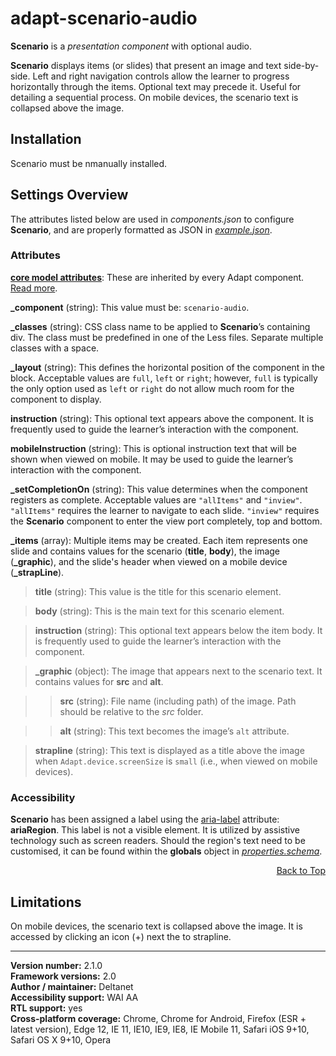 # adapt-scenario-audio  

**Scenario** is a *presentation component* with optional audio.

**Scenario** displays items (or slides) that present an image and text side-by-side. Left and right navigation controls allow the learner to progress horizontally through the items. Optional text may precede it. Useful for detailing a sequential process. On mobile devices, the scenario text is collapsed above the image.

## Installation

Scenario must be nmanually installed.

## Settings Overview

The attributes listed below are used in *components.json* to configure **Scenario**, and are properly formatted as JSON in [*example.json*](https://github.com/deltanet/adapt-scenario-audio/blob/master/example.json).

### Attributes

[**core model attributes**](https://github.com/adaptlearning/adapt_framework/wiki/Core-model-attributes): These are inherited by every Adapt component. [Read more](https://github.com/adaptlearning/adapt_framework/wiki/Core-model-attributes).

**_component** (string): This value must be: `scenario-audio`.

**_classes** (string): CSS class name to be applied to **Scenario**’s containing div. The class must be predefined in one of the Less files. Separate multiple classes with a space.

**_layout** (string): This defines the horizontal position of the component in the block. Acceptable values are `full`, `left` or `right`; however, `full` is typically the only option used as `left` or `right` do not allow much room for the component to display.

**instruction** (string): This optional text appears above the component. It is frequently used to guide the learner’s interaction with the component.   

**mobileInstruction** (string): This is optional instruction text that will be shown when viewed on mobile. It may be used to guide the learner’s interaction with the component.   

**_setCompletionOn** (string): This value determines when the component registers as complete. Acceptable values are `"allItems"` and `"inview"`. `"allItems"` requires the learner to navigate to each slide. `"inview"` requires the **Scenario** component to enter the view port completely, top and bottom.

**_items** (array): Multiple items may be created. Each item represents one slide and contains values for the scenario (**title**, **body**), the image (**_graphic**), and the slide's header when viewed on a mobile device (**_strapLine**).

>**title** (string): This value is the title for this scenario element.  

>**body** (string): This is the main text for this scenario element.  

>**instruction** (string): This optional text appears below the item body. It is frequently used to guide the learner’s interaction with the component.   

>**_graphic** (object): The image that appears next to the scenario text. It contains values for **src** and **alt**.

>>**src** (string): File name (including path) of the image. Path should be relative to the *src* folder.  

>>**alt** (string): This text becomes the image’s `alt` attribute.  

>**strapline** (string): This text is displayed as a title above the image when `Adapt.device.screenSize` is `small` (i.e., when viewed on mobile devices).  

### Accessibility  
**Scenario** has been assigned a label using the [aria-label](https://github.com/adaptlearning/adapt_framework/wiki/Aria-Labels) attribute: **ariaRegion**. This label is not a visible element. It is utilized by assistive technology such as screen readers. Should the region's text need to be customised, it can be found within the **globals** object in [*properties.schema*](https://github.com/deltanet/adapt-scenario-audio/blob/master/properties.schema).   
<div float align=right><a href="#top">Back to Top</a></div>

## Limitations

On mobile devices, the scenario text is collapsed above the image. It is accessed by clicking an icon (+) next the to strapline.

----------------------------
**Version number:**  2.1.0   
**Framework versions:** 2.0  
**Author / maintainer:** Deltanet  
**Accessibility support:** WAI AA   
**RTL support:** yes  
**Cross-platform coverage:** Chrome, Chrome for Android, Firefox (ESR + latest version), Edge 12, IE 11, IE10, IE9, IE8, IE Mobile 11, Safari iOS 9+10, Safari OS X 9+10, Opera
